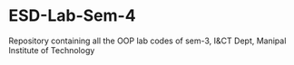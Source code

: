 # ESD-Lab-Sem-4
Repository containing all the OOP lab codes of sem-3, I&amp;CT Dept, Manipal Institute of Technology
